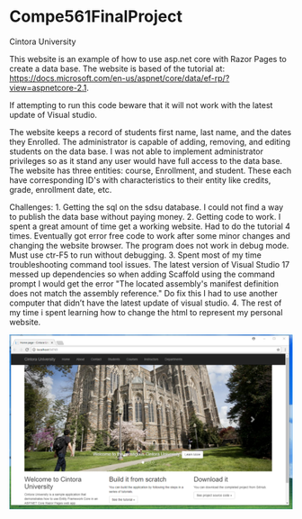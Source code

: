 # Compe561FinalProject
Cintora University

This website is an example of how to use asp.net core with Razor Pages to create a data base. The website is based of the tutorial at: https://docs.microsoft.com/en-us/aspnet/core/data/ef-rp/?view=aspnetcore-2.1. 

If attempting to run this code beware that it will not work with the latest update of Visual studio. 

The website keeps a record of students first name, last name, and the dates they Enrolled. The administrator is capable of adding, removing, and editing students on the data base. I was not able to implement administrator privileges so as it stand any user would have full access to the data base. The website has three entities: course, Enrollment, and student. These each have corresponding ID's with characteristics to their entity like credits, grade, enrollment date, etc.

Challenges: 1. Getting the sql on the sdsu database. I could not find a way to publish the data base without paying money. 2. Getting code to work. I spent a great amount of time get a working website. Had to do the tutorial 4 times. Eventually got error free code to work after some minor changes and changing the website browser. The program does not work in debug mode. Must use ctr-F5 to run without debugging. 3. Spent most of my time troubleshooting command tool issues. The latest version of Visual Studio 17 messed up dependencies so when adding Scaffold using the command prompt I would get the error "The located assembly's manifest definition does not match the assembly reference." Do fix this I had to use another computer that didn’t have the latest update of visual studio. 4. The rest of my time i spent learning how to change the html to represent my personal website. 

![alt text](https://github.com/andrewv112/Compe561FinalProject/blob/master/img.png?raw=true)

